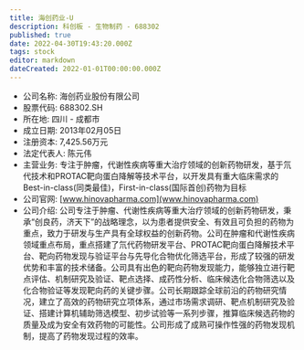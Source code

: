```yaml
---
title: 海创药业-U
description: 科创板 - 生物制药 - 688302
published: true
date: 2022-04-30T19:43:20.000Z
tags: stock
editor: markdown
dateCreated: 2022-01-01T00:00:00.000Z
---
```


- 公司名称: 海创药业股份有限公司
- 股票代码: 688302.SH
- 所在地: 四川 - 成都市
- 成立日期: 2013年02月05日
- 注册资本: 7,425.56万元
- 法定代表人: 陈元伟
- 主营业务: 专注于肿瘤，代谢性疾病等重大治疗领域的创新药物研发，基于氘代技术和PROTAC靶向蛋白降解等技术平台，以开发具有重大临床需求的Best-in-class(同类最佳)，First-in-class(国际首创)药物为目标
- 公司官网: [www.hinovapharma.com](www.hinovapharma.com)
- 公司介绍: 公司专注于肿瘤、代谢性疾病等重大治疗领域的创新药物研发，秉承“创良药，济天下”的战略理念，以为患者提供安全、有效且可负担的药物为重点，致力于研发与生产具有全球权益的创新药物。公司在肿瘤和代谢性疾病领域重点布局，重点搭建了氘代药物研发平台、PROTAC靶向蛋白降解技术平台、靶向药物发现与验证平台与先导化合物优化筛选平台，形成了较强的研发优势和丰富的技术储备。公司具有出色的靶向药物发现能力，能够独立进行靶点评估、机制研究及验证、靶点选择、成药性分析、临床候选化合物筛选以及化合物验证等发现靶向药的关键步骤。公司长期跟踪全球前沿的药物研究情况，建立了高效的药物研究立项体系，通过市场需求调研、靶点机制研究及验证、搭建计算机辅助筛选模型、初步试验等一系列步骤，推算临床候选药物的质量及成为安全有效药物的可能性。公司形成了成熟可操作性强的药物发现机制，提高了药物发现过程的效率。


